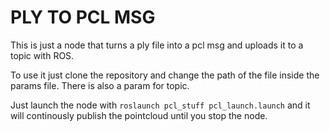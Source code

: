 # PLY TO PCL MSG
This is just a node that turns a ply file
into a pcl msg and uploads it to a topic with 
ROS. 

To use it just clone the repository and change the
path of the file inside the params file. There is 
also a param for topic.

Just launch the node with `roslaunch pcl_stuff pcl_launch.launch`
and it will continously publish the pointcloud until
you stop the node.
